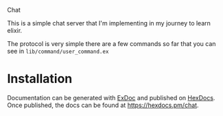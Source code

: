 Chat

This is a simple chat server that I'm implementing in my journey to learn elixir. 

The protocol is very simple there are a few commands so far that you can see in `lib/command/user_command.ex`

# Installation #


Documentation can be generated with [ExDoc](https://github.com/elixir-lang/ex_doc)
and published on [HexDocs](https://hexdocs.pm). Once published, the docs can
be found at <https://hexdocs.pm/chat>.

